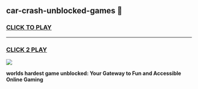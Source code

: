 
## car-crash-unblocked-games 👋
<h3>
<a href="https://premium.freeplayer.one?title=car-crash-unblocked-games&ref=14F">CLICK TO PLAY</a></h3>
<hr>

<h3>
<a href="https://premium.freeplayer.one?title=car-crash-unblocked-games&ref=14F">CLICK 2 PLAY</a>
  
</h3>

<a href="https://premium.freeplayer.one?title=car-crash-unblocked-games&ref=12F/"><img src="https://clearcache.store/games.png"></a>


**worlds hardest game unblocked: Your Gateway to Fun and Accessible Online Gaming**
